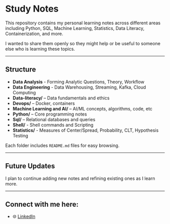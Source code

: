 # Study Notes

This repository contains my personal learning notes across different areas including Python, SQL, Machine Learning, Statistics, Data Literacy, Containerization, and more.  

I wanted to share them openly so they might help or be useful to someone else who is learning these topics.  

---

## Structure
- **Data Analysis** - Forming Analytic Questions, Theory, Workflow
- **Data Engineering** - Data Warehousing, Streaming, Kafka, Cloud Computing
- **Data-literacy/** – Data fundamentals and ethics
- **Devops/** – Docker, containers
- **Machine Learning and AI/** – AI/ML concepts, algorithms, code, etc 
- **Python/** – Core programming notes  
- **Sql/** – Relational databases and queries  
- **Shell/** - Shell commands and Scripting
- **Statistics/** - Measures of Center/Spread, Probability, CLT, Hypothesis Testing

Each folder includes `README.md` files for easy browsing.

---

## Future Updates
I plan to continue adding new notes and refining existing ones as I learn more.

---

## Connect with me here:
- 🌐 [LinkedIn](https://www.linkedin.com/in/muhammad-alikhk/)
